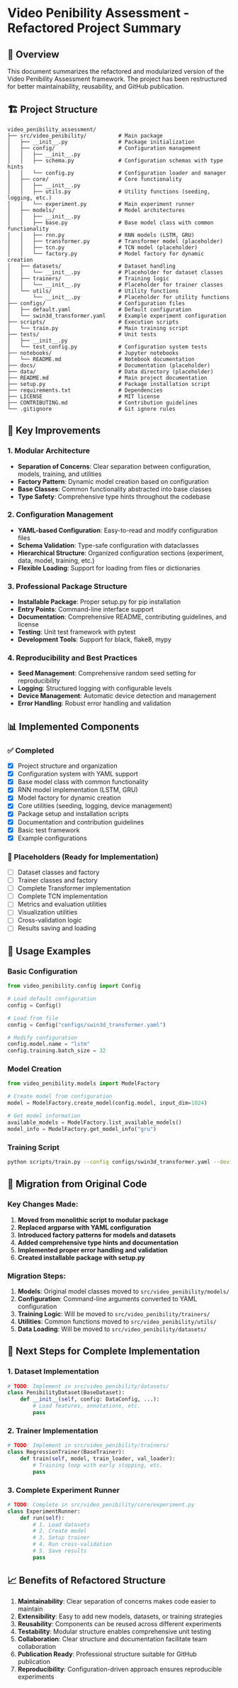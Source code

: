 # Video Penibility Assessment - Refactored Project Summary

## 🎯 Overview

This document summarizes the refactored and modularized version of the Video Penibility Assessment framework. The project has been restructured for better maintainability, reusability, and GitHub publication.

## 🏗️ Project Structure

```
video_penibility_assessment/
├── src/video_penibility/          # Main package
│   ├── __init__.py                # Package initialization
│   ├── config/                    # Configuration management
│   │   ├── __init__.py
│   │   ├── schema.py              # Configuration schemas with type hints
│   │   └── config.py              # Configuration loader and manager
│   ├── core/                      # Core functionality
│   │   ├── __init__.py
│   │   ├── utils.py               # Utility functions (seeding, logging, etc.)
│   │   └── experiment.py          # Main experiment runner
│   ├── models/                    # Model architectures
│   │   ├── __init__.py
│   │   ├── base.py                # Base model class with common functionality
│   │   ├── rnn.py                 # RNN models (LSTM, GRU)
│   │   ├── transformer.py         # Transformer model (placeholder)
│   │   ├── tcn.py                 # TCN model (placeholder)
│   │   └── factory.py             # Model factory for dynamic creation
│   ├── datasets/                  # Dataset handling
│   │   └── __init__.py            # Placeholder for dataset classes
│   ├── trainers/                  # Training logic
│   │   └── __init__.py            # Placeholder for trainer classes
│   └── utils/                     # Utility functions
│       └── __init__.py            # Placeholder for utility functions
├── configs/                       # Configuration files
│   ├── default.yaml               # Default configuration
│   └── swin3d_transformer.yaml    # Example experiment configuration
├── scripts/                       # Execution scripts
│   └── train.py                   # Main training script
├── tests/                         # Unit tests
│   ├── __init__.py
│   └── test_config.py             # Configuration system tests
├── notebooks/                     # Jupyter notebooks
│   └── README.md                  # Notebook documentation
├── docs/                          # Documentation (placeholder)
├── data/                          # Data directory (placeholder)
├── README.md                      # Main project documentation
├── setup.py                       # Package installation script
├── requirements.txt               # Dependencies
├── LICENSE                        # MIT license
├── CONTRIBUTING.md                # Contribution guidelines
└── .gitignore                     # Git ignore rules
```

## 🚀 Key Improvements

### 1. **Modular Architecture**
- **Separation of Concerns**: Clear separation between configuration, models, training, and utilities
- **Factory Pattern**: Dynamic model creation based on configuration
- **Base Classes**: Common functionality abstracted into base classes
- **Type Safety**: Comprehensive type hints throughout the codebase

### 2. **Configuration Management**
- **YAML-based Configuration**: Easy-to-read and modify configuration files
- **Schema Validation**: Type-safe configuration with dataclasses
- **Hierarchical Structure**: Organized configuration sections (experiment, data, model, training, etc.)
- **Flexible Loading**: Support for loading from files or dictionaries

### 3. **Professional Package Structure**
- **Installable Package**: Proper setup.py for pip installation
- **Entry Points**: Command-line interface support
- **Documentation**: Comprehensive README, contributing guidelines, and license
- **Testing**: Unit test framework with pytest
- **Development Tools**: Support for black, flake8, mypy

### 4. **Reproducibility and Best Practices**
- **Seed Management**: Comprehensive random seed setting for reproducibility
- **Logging**: Structured logging with configurable levels
- **Device Management**: Automatic device detection and management
- **Error Handling**: Robust error handling and validation

## 📊 Implemented Components

### ✅ Completed
- [x] Project structure and organization
- [x] Configuration system with YAML support
- [x] Base model class with common functionality
- [x] RNN model implementation (LSTM, GRU)
- [x] Model factory for dynamic creation
- [x] Core utilities (seeding, logging, device management)
- [x] Package setup and installation scripts
- [x] Documentation and contribution guidelines
- [x] Basic test framework
- [x] Example configurations

### 🚧 Placeholders (Ready for Implementation)
- [ ] Dataset classes and factory
- [ ] Trainer classes and factory
- [ ] Complete Transformer implementation
- [ ] Complete TCN implementation
- [ ] Metrics and evaluation utilities
- [ ] Visualization utilities
- [ ] Cross-validation logic
- [ ] Results saving and loading

## 🔧 Usage Examples

### Basic Configuration
```python
from video_penibility.config import Config

# Load default configuration
config = Config()

# Load from file
config = Config("configs/swin3d_transformer.yaml")

# Modify configuration
config.model.name = "lstm"
config.training.batch_size = 32
```

### Model Creation
```python
from video_penibility.models import ModelFactory

# Create model from configuration
model = ModelFactory.create_model(config.model, input_dim=1024)

# Get model information
available_models = ModelFactory.list_available_models()
model_info = ModelFactory.get_model_info("gru")
```

### Training Script
```bash
python scripts/train.py --config configs/swin3d_transformer.yaml --device cuda:0
```

## 🎯 Migration from Original Code

### Key Changes Made:
1. **Moved from monolithic script to modular package**
2. **Replaced argparse with YAML configuration**
3. **Introduced factory patterns for models and datasets**
4. **Added comprehensive type hints and documentation**
5. **Implemented proper error handling and validation**
6. **Created installable package with setup.py**

### Migration Steps:
1. **Models**: Original model classes moved to `src/video_penibility/models/`
2. **Configuration**: Command-line arguments converted to YAML configuration
3. **Training Logic**: Will be moved to `src/video_penibility/trainers/`
4. **Utilities**: Common functions moved to `src/video_penibility/utils/`
5. **Data Loading**: Will be moved to `src/video_penibility/datasets/`

## 🚀 Next Steps for Complete Implementation

### 1. **Dataset Implementation**
```python
# TODO: Implement in src/video_penibility/datasets/
class PenibilityDataset(BaseDataset):
    def __init__(self, config: DataConfig, ...):
        # Load features, annotations, etc.
        pass
```

### 2. **Trainer Implementation**
```python
# TODO: Implement in src/video_penibility/trainers/
class RegressionTrainer(BaseTrainer):
    def train(self, model, train_loader, val_loader):
        # Training loop with early stopping, etc.
        pass
```

### 3. **Complete Experiment Runner**
```python
# TODO: Complete in src/video_penibility/core/experiment.py
class ExperimentRunner:
    def run(self):
        # 1. Load datasets
        # 2. Create model
        # 3. Setup trainer
        # 4. Run cross-validation
        # 5. Save results
        pass
```

## 📈 Benefits of Refactored Structure

1. **Maintainability**: Clear separation of concerns makes code easier to maintain
2. **Extensibility**: Easy to add new models, datasets, or training strategies
3. **Reusability**: Components can be reused across different experiments
4. **Testability**: Modular structure enables comprehensive unit testing
5. **Collaboration**: Clear structure and documentation facilitate team collaboration
6. **Publication Ready**: Professional structure suitable for GitHub publication
7. **Reproducibility**: Configuration-driven approach ensures reproducible experiments
